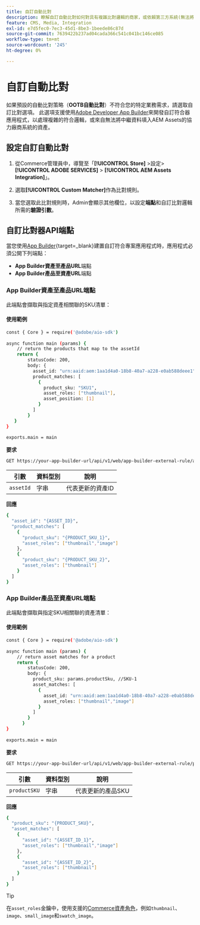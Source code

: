 ```yaml
---
title: 自訂自動比對
description: 瞭解自訂自動比對如何對具有複雜比對邏輯的商家，或依賴第三方系統(無法將中繼資料填入AEM Assets)的商戶特別有用。
feature: CMS, Media, Integration
exl-id: e7d5fec0-7ec3-45d1-8be3-1beede86c87d
source-git-commit: 7639422b237ad04cada366c541c041bc146ce085
workflow-type: tm+mt
source-wordcount: '245'
ht-degree: 0%

---
```


# 自訂自動比對

如果預設的自動比對策略（**OOTB自動比對**）不符合您的特定業務需求，請選取自訂比對選項。 此選項支援使用[Adobe Developer App Builder](https://experienceleague.adobe.com/zh-hant/docs/commerce-learn/tutorials/adobe-developer-app-builder/introduction-to-app-builder)來開發自訂符合器應用程式，以處理複雜的符合邏輯，或來自無法將中繼資料填入AEM Assets的協力廠商系統的資產。

## 設定自訂自動比對

1. 從Commerce管理員中，導覽至「**[!UICONTROL Store]** >設定> **[!UICONTROL ADOBE SERVICES]** > **[!UICONTROL AEM Assets Integration]**」。

1. 選取&#x200B;**[!UICONTROL Custom Matcher]**&#x200B;作為比對規則。

1. 當您選取此比對規則時，Admin會顯示其他欄位，以設定&#x200B;**端點**&#x200B;和自訂比對邏輯所需的&#x200B;**驗證引數**。

## 自訂比對器API端點

當您使用[App Builder](https://experienceleague.adobe.com/zh-hant/docs/commerce-learn/tutorials/adobe-developer-app-builder/introduction-to-app-builder){target=_blank}建置自訂符合專案應用程式時，應用程式必須公開下列端點：

* **App Builder資產至產品URL**&#x200B;端點
* **App Builder產品至資產URL**&#x200B;端點

### App Builder資產至產品URL端點

此端點會擷取與指定資產相關聯的SKU清單：

#### 使用範例

```bash
const { Core } = require('@adobe/aio-sdk')
 
async function main (params) {
    // return the products that map to the assetId
    return {
        statusCode: 200,
        body: {
          asset_id: "urn:aaid:aem:1aa1d4a0-18b8-40a7-a228-e0ab588deee1",
          product_matches: [
            {
              product_sku: "SKU1",
              asset_roles: ["thumbnail"],
              asset_position: [1]
            }
          ]
        }
   }
}
 
exports.main = main
```

**要求**

```bash
GET https://your-app-builder-url/api/v1/web/app-builder-external-rule/asset-to-product
```

| 引數 | 資料型別 | 說明 |
| --- | --- | --- |
| `assetId` | 字串 | 代表更新的資產ID |

**回應**

```bash
{
  "asset_id": "{ASSET_ID}",
  "product_matches": [
    {
      "product_sku": "{PRODUCT_SKU_1}",
      "asset_roles": ["thumbnail","image"]
    },
    {
      "product_sku": "{PRODUCT_SKU_2}",
      "asset_roles": ["thumbnail"]
    }
  ]
}
```

### App Builder產品至資產URL端點

此端點會擷取與指定SKU相關聯的資產清單：

#### 使用範例

```bash
const { Core } = require('@adobe/aio-sdk')
 
async function main (params) {
    // return asset matches for a product
    return {
        statusCode: 200,
        body: {
          product_sku: params.productSku, //SKU-1
          asset_matches: [
            {
              asset_id: "urn:aaid:aem:1aa1d4a0-18b8-40a7-a228-e0ab588deee1",
              asset_roles: ["thumbnail","image"]
            }
          ]
        }
      }
}
 
exports.main = main
```

**要求**

```bash
GET https://your-app-builder-url/api/v1/web/app-builder-external-rule/product-to-asset
```

| 引數 | 資料型別 | 說明 |
| --- | --- | --- |
| `productSKU` | 字串 | 代表更新的產品SKU |

**回應**

```bash
{
  "product_sku": "{PRODUCT_SKU}",
  "asset_matches": [
    {
      "asset_id": "{ASSET_ID_1}",
      "asset_roles": ["thumbnail","image"]
    },
    {
      "asset_id": "{ASSET_ID_2}",
      "asset_roles": ["thumbnail"]
    }
  ]
}
```

>[!TIP]
>
> 在`asset_roles`金鑰中，使用支援的[Commerce資產角色](https://experienceleague.adobe.com/zh-hant/docs/commerce-admin/catalog/products/digital-assets/product-image#image-roles)，例如`thumbnail`、`image`、`small_image`和`swatch_image`。
